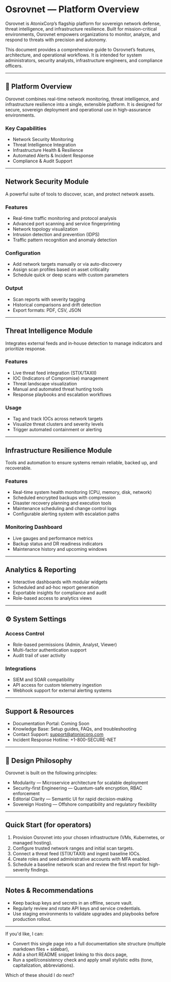 # Osrovnet — Platform Overview

Osrovnet is AtonixCorp’s flagship platform for sovereign network defense, threat intelligence, and infrastructure resilience. Built for mission-critical environments, Osrovnet empowers organizations to monitor, analyze, and respond to threats with precision and autonomy.

This document provides a comprehensive guide to Osrovnet’s features, architecture, and operational workflows. It is intended for system administrators, security analysts, infrastructure engineers, and compliance officers.

---

## 🚀 Platform Overview

Osrovnet combines real-time network monitoring, threat intelligence, and infrastructure resilience into a single, extensible platform. It is designed for secure, sovereign deployment and operational use in high-assurance environments.

### Key Capabilities

- Network Security Monitoring
- Threat Intelligence Integration
- Infrastructure Health & Resilience
- Automated Alerts & Incident Response
- Compliance & Audit Support

---

## Network Security Module

A powerful suite of tools to discover, scan, and protect network assets.

### Features

- Real-time traffic monitoring and protocol analysis
- Advanced port scanning and service fingerprinting
- Network topology visualization
- Intrusion detection and prevention (IDPS)
- Traffic pattern recognition and anomaly detection

### Configuration

- Add network targets manually or via auto-discovery
- Assign scan profiles based on asset criticality
- Schedule quick or deep scans with custom parameters

### Output

- Scan reports with severity tagging
- Historical comparisons and drift detection
- Export formats: PDF, CSV, JSON

---

## Threat Intelligence Module

Integrates external feeds and in-house detection to manage indicators and prioritize response.

### Features

- Live threat feed integration (STIX/TAXII)
- IOC (Indicators of Compromise) management
- Threat landscape visualization
- Manual and automated threat hunting tools
- Response playbooks and escalation workflows

### Usage

- Tag and track IOCs across network targets
- Visualize threat clusters and severity levels
- Trigger automated containment or alerting

---

## Infrastructure Resilience Module

Tools and automation to ensure systems remain reliable, backed up, and recoverable.

### Features

- Real-time system health monitoring (CPU, memory, disk, network)
- Scheduled encrypted backups with compression
- Disaster recovery planning and execution tools
- Maintenance scheduling and change control logs
- Configurable alerting system with escalation paths

### Monitoring Dashboard

- Live gauges and performance metrics
- Backup status and DR readiness indicators
- Maintenance history and upcoming windows

---

## Analytics & Reporting

- Interactive dashboards with modular widgets
- Scheduled and ad-hoc report generation
- Exportable insights for compliance and audit
- Role-based access to analytics views

---

## ⚙️ System Settings

### Access Control

- Role-based permissions (Admin, Analyst, Viewer)
- Multi-factor authentication support
- Audit trail of user activity

### Integrations

- SIEM and SOAR compatibility
- API access for custom telemetry ingestion
- Webhook support for external alerting systems

---

## Support & Resources

- Documentation Portal: Coming Soon
- Knowledge Base: Setup guides, FAQs, and troubleshooting
- Contact Support: support@atonixcorp.com
- Incident Response Hotline: +1-800-SECURE-NET

---

## 🧠 Design Philosophy

Osrovnet is built on the following principles:

- Modularity — Microservice architecture for scalable deployment
- Security-first Engineering — Quantum-safe encryption, RBAC enforcement
- Editorial Clarity — Semantic UI for rapid decision-making
- Sovereign Hosting — Offshore compatibility and regulatory flexibility

---

## Quick Start (for operators)

1. Provision Osrovnet into your chosen infrastructure (VMs, Kubernetes, or managed hosting).
2. Configure trusted network ranges and initial scan targets.
3. Connect a threat feed (STIX/TAXII) and ingest baseline IOCs.
4. Create roles and seed administrative accounts with MFA enabled.
5. Schedule a baseline network scan and review the first report for high-severity findings.

---

## Notes & Recommendations

- Keep backup keys and secrets in an offline, secure vault.
- Regularly review and rotate API keys and service credentials.
- Use staging environments to validate upgrades and playbooks before production rollout.

---

If you'd like, I can:

- Convert this single page into a full documentation site structure (multiple markdown files + sidebar),
- Add a short README snippet linking to this docs page,
- Run a spell/consistency check and apply small stylistic edits (tone, capitalization, abbreviations).

Which of these should I do next?
